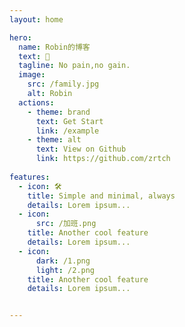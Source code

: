 ```yaml
---
layout: home

hero:
  name: Robin的博客
  text: 🌈
  tagline: No pain,no gain.
  image:
    src: /family.jpg
    alt: Robin
  actions:
    - theme: brand
      text: Get Start
      link: /example
    - theme: alt
      text: View on Github
      link: https://github.com/zrtch
 
features:
  - icon: 🛠️
    title: Simple and minimal, always
    details: Lorem ipsum...
  - icon:
      src: /加班.png
    title: Another cool feature
    details: Lorem ipsum...
  - icon:
      dark: /1.png
      light: /2.png
    title: Another cool feature
    details: Lorem ipsum...


---
```


